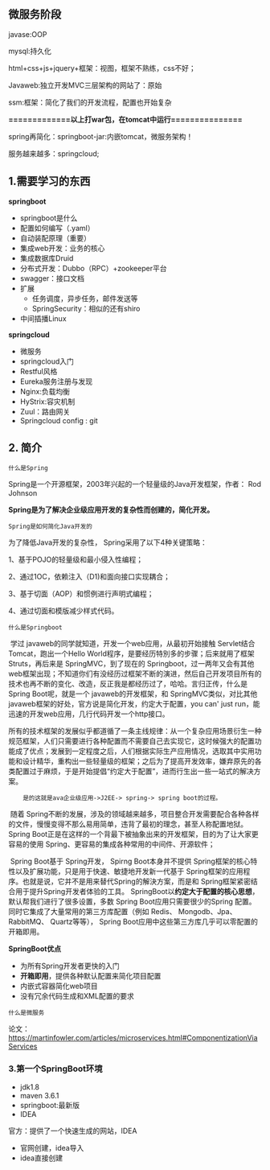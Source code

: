 ## 微服务阶段

javase:OOP

mysql:持久化

html+css+js+jquery+框架：视图，框架不熟练，css不好；

Javaweb:独立开发MVC三层架构的网站了：原始

ssm:框架：简化了我们的开发流程，配置也开始复杂

**=============以上打war包，在tomcat中运行===============**

spring再简化：springboot-jar:内嵌tomcat，微服务架构！

服务越来越多：springcloud;

## 1.需要学习的东西

**springboot**

- springboot是什么
- 配置如何编写（.yaml）
- 自动装配原理（重要）
- 集成web开发：业务的核心
- 集成数据库Druid
- 分布式开发：Dubbo（RPC）+zookeeper平台
- swagger：接口文档
- 扩展
  - 任务调度，异步任务，邮件发送等
  - SpringSecurity：相似的还有shiro
- 中间插播Linux

**springcloud**

- 微服务
- springcloud入门
- Restful风格
- Eureka服务注册与发现
- Nginx:负载均衡
- HyStrix:容灾机制
- Zuul：路由网关
- Springcloud config : git

## 2. 简介

`什么是Spring`

Spring是一个开源框架，2003年兴起的一个轻量级的Java开发框架，作者： Rod Johnson

**Spring是为了解决企业级应用开发的复杂性而创建的，简化开发。**

`Spring是如何简化Java开发的`

为了降低Java开发的复杂性， Spring采用了以下4种关键策略：

 1、基于POJO的轻量级和最小侵入性编程；

 2、通过1OC，依赖注入（D1)和面向接口实现耦合；

 3、基于切面（AOP）和惯例进行声明式编程；

 4、通过切面和模版减少样式代码。

`什么是Springboot`

​		学过 javaweb的同学就知道，开发一个web应用，从最初开始接触 Servlet结合 Tomcat，跑出一个Hello World程序，是要经历特別多的步骤；后来就用了框架 Struts，再后来是 SpringMVC，到了现在的 Springboot，过一两年又会有其他web框架出现；不知道你们有没经历过框架不断的演进，然后自己开发项目所有的技术也再不断的变化、改造，反正我是都经历过了，哈哈。言归正传，什么是Spring Boot呢，就是一个 javaweb的开发框架，和 SpringMVC类似，对比其他 javaweb框架的好处，官方说是简化开发，约定大于配置，you can' just run，能迅速的开发web应用，几行代码开发一个http接口。

​		所有的技术框架的发展似乎都道循了一条主线规律：从一个复杂应用场景衍生一种规范框架，人们只需要进行各种配置而不需要自己去实现它，这时候强大的配置功能成了优点；发展到一定程度之后，人们根据实际生产应用情况，选取其中实用功能和设计精华，重构出一些轻量级的框架；之后为了提高开发效率，嫌弃原先的各类配置过于麻烦，于是开始提倡“约定大于配置”，进而行生出一些一站式的解决方案。

		是的这就是ava企业级应用->J2EE-> spring-> spring boot的过程。
​		随着 Spring不断的发展，涉及的领域越来越多，项目整合开发需要配合各种各样的文件，慢慢变得不那么易用简单，违背了最初的理念，甚至人称配置地狱。 Spring Boot正是在这样的一个背最下被抽象出来的开发框架，目的为了让大家更容易的使用 Spring、更容易的集成各种常用的中间件、开源软件；

​		Spring Boot基于 Spring开发， Spirng Boot本身并不提供 Spring框架的核心特性以及扩展功能，只是用于快速、敏捷地开发新一代基于 Spring框架的应用程序。也就是说，它并不是用来替代Spring的解決方案，而是和 Spring框架紧密结合用于提升Spring开发者体验的工具。 SpringBoot以**约定大于配置的核心思想**，默认帮我们进行了很多设置，多数 Spring Boot应用只需要很少的Spring 配置。同时它集成了大量常用的第三方库配置（例如 Redis、 Mongodb、Jpa、RabbitMQ、 Quartz等等）， Spring Boot应用中这些第三方库几乎可以零配置的开箱即用。

**SpringBoot优点**

- 为所有Spring开发者更快的入门
- **开箱即用**，提供各种默认配置来简化项目配置
- 内嵌式容器简化web项目
- 没有冗余代码生成和XML配置的要求

`什么是微服务`

论文：https://martinfowler.com/articles/microservices.html#ComponentizationViaServices

### 3.第一个SpringBoot环境

- jdk1.8
- maven 3.6.1
- springboot:最新版
- IDEA

官方：提供了一个快速生成的网站，IDEA

- 官网创建，idea导入
- idea直接创建











